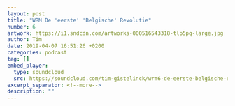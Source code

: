 ```yaml
---
layout: post
title: "WRM De 'eerste' 'Belgische' Revolutie"
number: 6
artwork: https://i1.sndcdn.com/artworks-000516543318-tlp5pq-large.jpg
author: Tim
date: 2019-04-07 16:51:26 +0200
categories: podcast
tag: []
embed_player:
  type: soundcloud
  src: https://soundcloud.com/tim-gistelinck/wrm6-de-eerste-belgische-revolutie
excerpt_separator: <!--more-->
description: ""
---
```

